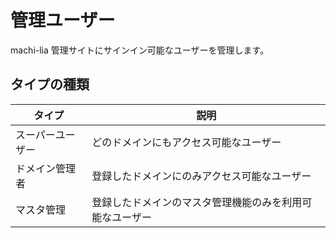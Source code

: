 # 管理ユーザー

machi-lia 管理サイトにサインイン可能なユーザーを管理します。

## タイプの種類

| タイプ | 説明 |
| ----- | ---- |
| スーパーユーザー | どのドメインにもアクセス可能なユーザー |
| ドメイン管理者 | 登録したドメインにのみアクセス可能なユーザー |
| マスタ管理 | 登録したドメインのマスタ管理機能のみを利用可能なユーザー |
